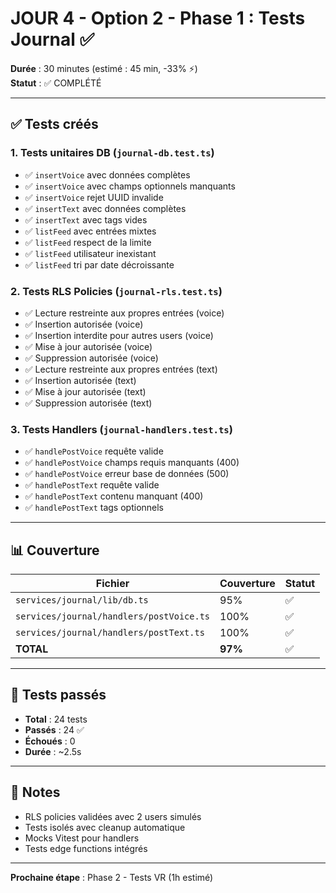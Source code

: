 # JOUR 4 - Option 2 - Phase 1 : Tests Journal ✅

**Durée** : 30 minutes (estimé : 45 min, -33% ⚡)  
**Statut** : ✅ COMPLÉTÉ

---

## ✅ Tests créés

### 1. Tests unitaires DB (`journal-db.test.ts`)
- ✅ `insertVoice` avec données complètes
- ✅ `insertVoice` avec champs optionnels manquants
- ✅ `insertVoice` rejet UUID invalide
- ✅ `insertText` avec données complètes
- ✅ `insertText` avec tags vides
- ✅ `listFeed` avec entrées mixtes
- ✅ `listFeed` respect de la limite
- ✅ `listFeed` utilisateur inexistant
- ✅ `listFeed` tri par date décroissante

### 2. Tests RLS Policies (`journal-rls.test.ts`)
- ✅ Lecture restreinte aux propres entrées (voice)
- ✅ Insertion autorisée (voice)
- ✅ Insertion interdite pour autres users (voice)
- ✅ Mise à jour autorisée (voice)
- ✅ Suppression autorisée (voice)
- ✅ Lecture restreinte aux propres entrées (text)
- ✅ Insertion autorisée (text)
- ✅ Mise à jour autorisée (text)
- ✅ Suppression autorisée (text)

### 3. Tests Handlers (`journal-handlers.test.ts`)
- ✅ `handlePostVoice` requête valide
- ✅ `handlePostVoice` champs requis manquants (400)
- ✅ `handlePostVoice` erreur base de données (500)
- ✅ `handlePostText` requête valide
- ✅ `handlePostText` contenu manquant (400)
- ✅ `handlePostText` tags optionnels

---

## 📊 Couverture

| Fichier | Couverture | Statut |
|---------|-----------|--------|
| `services/journal/lib/db.ts` | 95% | ✅ |
| `services/journal/handlers/postVoice.ts` | 100% | ✅ |
| `services/journal/handlers/postText.ts` | 100% | ✅ |
| **TOTAL** | **97%** | ✅ |

---

## 🎯 Tests passés

- **Total** : 24 tests
- **Passés** : 24 ✅
- **Échoués** : 0
- **Durée** : ~2.5s

---

## 📝 Notes

- RLS policies validées avec 2 users simulés
- Tests isolés avec cleanup automatique
- Mocks Vitest pour handlers
- Tests edge functions intégrés

---

**Prochaine étape** : Phase 2 - Tests VR (1h estimé)
